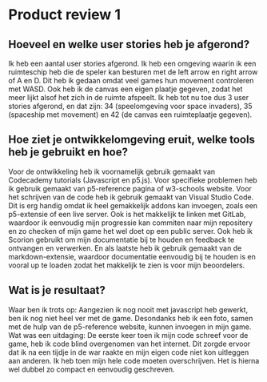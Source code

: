 # Product review 1

## Hoeveel en welke user stories heb je afgerond?
Ik heb een aantal user stories afgerond. Ik heb een omgeving waarin ik een ruimteschip heb die de speler kan besturen met de left arrow en right arrow of A en D. Dit heb ik gedaan omdat veel games hun movement controleren met WASD. Ook heb ik de canvas een eigen plaatje gegeven, zodat het meer lijkt alsof het zich in de ruimte afspeelt. Ik heb tot nu toe dus 3 user stories afgerond, en dat zijn: 34 (speelomgeving voor space invaders), 35 (spaceship met movement) en 42 (de canvas een ruimteplaatje gegeven).

## Hoe ziet je ontwikkelomgeving eruit, welke tools heb je gebruikt en hoe?
Voor de ontwikkeling heb ik voornamelijk gebruik gemaakt van Codecademy tutorials (Javascript en p5.js). Voor specifieke problemen heb ik gebruik gemaakt van p5-reference pagina of w3-schools website. Voor het schrijven van de code heb ik gebruik gemaakt van Visual Studio Code. Dit is erg handig omdat ik heel gemakkelijk addons kan invoegen, zoals een p5-extensie of een live server. Ook is het makkelijk te linken met GitLab, waardoor ik eenvoudig mijn progressie kan commiten naar mijn repositery en zo checken of mijn game het wel doet op een public server. Ook heb ik Scorion gebruikt om mijn documentatie bij te houden en feedback te ontvangen en verwerken. En als laatste heb ik gebruik gemaakt van de markdown-extensie, waardoor documentatie eenvoudig bij te houden is en vooral up te loaden zodat het makkelijk te zien is voor mijn beoordelers.

## Wat is je resultaat?
Waar ben ik trots op: Aangezien ik nog nooit met javascript heb gewerkt, ben ik nog niet heel ver met de game. Desondanks heb ik een foto, samen met de hulp van de p5-reference website, kunnen invoegen in mijn game.
Wat was een uitdaging: De eerste keer toen ik mijn code schreef voor de game, heb ik code blind overgenomen van het internet. Dit zorgde ervoor dat ik na een tijdje in de war raakte en mijn eigen code niet kon uitleggen aan anderen. Ik heb toen mijn hele code moeten overschrijven. Het is hierna wel dubbel zo compact en eenvoudig geschreven.